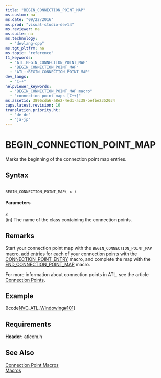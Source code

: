 ```yaml
---
title: "BEGIN_CONNECTION_POINT_MAP"
ms.custom: na
ms.date: "09/22/2016"
ms.prod: "visual-studio-dev14"
ms.reviewer: na
ms.suite: na
ms.technology: 
  - "devlang-cpp"
ms.tgt_pltfrm: na
ms.topic: "reference"
f1_keywords: 
  - "ATL.BEGIN_CONNECTION_POINT_MAP"
  - "BEGIN_CONNECTION_POINT_MAP"
  - "ATL::BEGIN_CONNECTION_POINT_MAP"
dev_langs: 
  - "C++"
helpviewer_keywords: 
  - "BEGIN_CONNECTION_POINT_MAP macro"
  - "connection point maps [C++]"
ms.assetid: 3896cda6-a8e2-4ed1-ac38-befbe2352034
caps.latest.revision: 16
translation.priority.ht: 
  - "de-de"
  - "ja-jp"
---
```

# BEGIN_CONNECTION_POINT_MAP
Marks the beginning of the connection point map entries.  
  
## Syntax  
  
```  
  
BEGIN_CONNECTION_POINT_MAP( x )  
```  
  
#### Parameters  
 *x*  
 [in] The name of the class containing the connection points.  
  
## Remarks  
 Start your connection point map with the `BEGIN_CONNECTION_POINT_MAP` macro, add entries for each of your connection points with the [CONNECTION_POINT_ENTRY](../vs140/connection_point_entry.md) macro, and complete the map with the [END_CONNECTION_POINT_MAP](../vs140/end_connection_point_map.md) macro.  
  
 For more information about connection points in ATL, see the article [Connection Points](../vs140/atl-connection-points.md).  
  
## Example  
 [!code[NVC_ATL_Windowing#101](../vs140/codesnippet/CPP/begin_connection_point_map_1.h)]  
  
## Requirements  
 **Header:** atlcom.h  
  
## See Also  
 [Connection Point Macros](../vs140/connection-point-macros.md)   
 [Macros](../vs140/atl-macros.md)